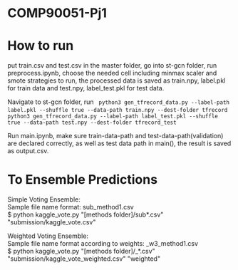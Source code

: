 # COMP90051-Pj1
# How to run
put train.csv and test.csv in the master folder, go into st-gcn folder, run preprocess.ipynb, choose the needed cell including minmax scaler and smote strategies to run, the processed data is saved as train.npy, label.pkl for train data and test.npy, label_test.pkl for test data.

Navigate to st-gcn folder, run ` python3 gen_tfrecord_data.py --label-path label.pkl --shuffle true --data-path train.npy --dest-folder tfrecord`
` python3 gen_tfrecord_data.py --label-path label_test.pkl --shuffle true --data-path test.npy --dest-folder tfrecord_test`

Run main.ipynb, make sure train-data-path and test-data-path(validation) are declared correctly, as well as test data path in main(), the result is saved as output.csv.

# To Ensemble Predictions  
Simple Voting Ensemble:   
Sample file name format: sub_method1.csv  
$ python kaggle_vote.py "[methods folder]/sub*.csv" "submission/kaggle_vote.csv" 

Weighted Voting Ensemble:  
Sample file name format according to weights: \_w3_method1.csv  
$ python kaggle_vote.py "[methods folder]/_*.csv" "submission/kaggle_vote_weighted.csv" "weighted" 
